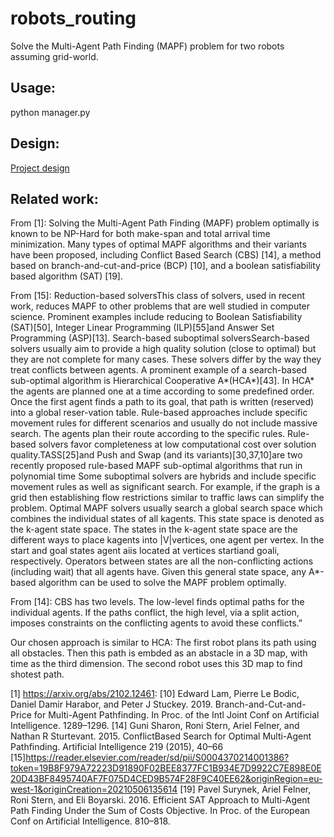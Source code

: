 # robots_routing

Solve the Multi-Agent Path Finding (MAPF) problem for two robots assuming grid-world.

## Usage: ## 
python manager.py

## Design: ##
[Project design](https://github.com/refaev/robots_routing/blob/master/images/design.png)

## Related work: ##

From [1]:
Solving the Multi-Agent Path Finding (MAPF) problem optimally is known to be NP-Hard for both make-span and total arrival time minimization. 
Many types of optimal MAPF algorithms and their variants have been proposed, including Conflict Based Search (CBS) [14], a method based on branch-and-cut-and-price (BCP) [10], and a boolean satisfiability based algorithm (SAT) [19].

From [15]: 
Reduction-based solversThis class of solvers, used in recent work, reduces MAPF to other problems that are well studied in computer science. Prominent examples include reducing to Boolean Satisfiability (SAT)[50], Integer Linear Programming (ILP)[55]and Answer Set Programming (ASP)[13].
Search-based suboptimal solversSearch-based solvers usually aim to provide a high quality solution (close to optimal) but they are not complete for many cases. These solvers differ by the way they treat conflicts between agents. A prominent example of a search-based sub-optimal algorithm is Hierarchical Cooperative A*(HCA*)[43]. In HCA* the agents are planned one at a time according to some predefined order. Once the first agent finds a path to its goal, that path is written (reserved) into a global reser-vation table.
Rule-based approaches include specific movement rules for different scenarios and usually do not include massive search. The agents plan their route according to the specific rules. Rule-based solvers favor completeness at low computational cost over solution quality.TASS[25]and Push and Swap (and its variants)[30,37,10]are two recently proposed rule-based MAPF sub-optimal algorithms that run in polynomial time
Some suboptimal solvers are hybrids and include specific movement rules as well as significant search. For example, if the graph is a grid then establishing flow restrictions similar to traffic laws can simplify the problem.
Optimal MAPF solvers usually search a global search space which combines the individual states of all kagents. This state space is denoted as the k-agent state space. The states in the k-agent state space are the different ways to place kagents into |V|vertices, one agent per vertex. In the start and goal states agent aiis located at vertices startiand goali, respectively. Operators between states are all the non-conflicting actions (including wait) that all agents have. Given this general state space, any A*-based algorithm can be used to solve the MAPF problem optimally.


From [14]:
CBS has two levels. The low-level finds optimal paths for the individual agents. If the paths conflict, the high level, via a split action, imposes constraints on the conflicting agents to avoid these conflicts.”

Our chosen approach is similar to HCA: The first robot plans its path using all obstacles. Then this path is embded as an abstacle in a 3D map, with time as the third dimension. 
The second robot uses this 3D map to find shotest path.

[1] https://arxiv.org/abs/2102.12461:
[10] Edward Lam, Pierre Le Bodic, Daniel Damir Harabor, and Peter J Stuckey. 2019. Branch-and-Cut-and-Price for Multi-Agent Pathfinding. In Proc. of the Intl Joint Conf on Artificial Intelligence. 1289–1296.
[14] Guni Sharon, Roni Stern, Ariel Felner, and Nathan R Sturtevant. 2015. ConflictBased Search for Optimal Multi-Agent Pathfinding. Artificial Intelligence 219 (2015), 40–66
[15]https://reader.elsevier.com/reader/sd/pii/S0004370214001386?token=19B8F979A72223D91890F02BEE8377FC1B934E7D9922C7E898E0E20D43BF8495740AF7F075D4CED9B574F28F9C40EE62&originRegion=eu-west-1&originCreation=20210506135614
[19] Pavel Surynek, Ariel Felner, Roni Stern, and Eli Boyarski. 2016. Efficient SAT Approach to Multi-Agent Path Finding Under the Sum of Costs Objective. In Proc. of the European Conf on Artificial Intelligence. 810–818.

